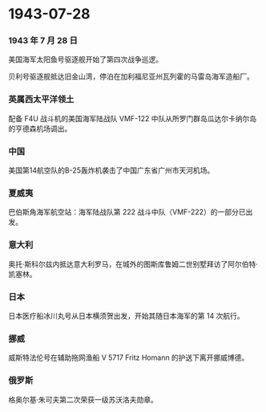 # 1943-07-28

### 1943 年 7 月 28 日

美国海军太阳鱼号驱逐舰开始了第四次战争巡逻。

贝利号驱逐舰抵达旧金山湾，停泊在加利福尼亚州瓦列霍的马雷岛海军造船厂。

### 英属西太平洋领土

配备 F4U 战斗机的美国海军陆战队 VMF-122
中队从所罗门群岛瓜达尔卡纳尔岛的亨德森机场调出。

### 中国

美国第14航空队的B-25轰炸机袭击了中国广东省广州市天河机场。

### 夏威夷

巴伯斯角海军航空站：海军陆战队第 222 战斗中队（VMF-222）的一部分已出发。

### 意大利

奥托·斯科尔兹内抵达意大利罗马，在城外的图斯库鲁姆二世别墅拜访了阿尔伯特·凯塞林。

### 日本

日本医疗船冰川丸号从日本横须贺出发，开始其随日本海军的第 14 次航行。

### 挪威

威斯特法伦号在辅助拖网渔船 V 5717 Fritz Homann 的护送下离开挪威博德。

### 俄罗斯

格奥尔基·朱可夫第二次荣获一级苏沃洛夫勋章。